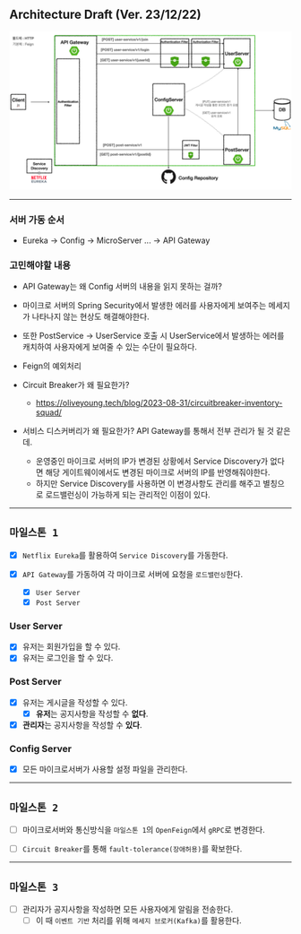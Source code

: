 ## Architecture Draft (Ver. 23/12/22)

![](architecture.png)

---

### 서버 가동 순서

- Eureka -> Config -> MicroServer ... -> API Gateway

### 고민해야할 내용

- API Gateway는 왜 Config 서버의 내용을 읽지 못하는 걸까?
- 마이크로 서버의 Spring Security에서 발생한 에러를 사용자에게 보여주는 메세지가 나타나지 않는 현상도 해결해야한다.
- 또한 PostService -> UserService 호출 시 UserService에서 발생하는 에러를 캐치하여 사용자에게 보여줄 수 있는 수단이 필요하다. 

- Feign의 예외처리

- Circuit Breaker가 왜 필요한가?
  - https://oliveyoung.tech/blog/2023-08-31/circuitbreaker-inventory-squad/

- 서비스 디스커버리가 왜 필요한가? API Gateway를 통해서 전부 관리가 될 것 같은데.
  - 운영중인 마이크로 서버의 IP가 변경된 상황에서 Service Discovery가 없다면 해당 게이트웨이에서도 변경된 마이크로 서버의 IP를 반영해줘야한다.
  - 하지만 Service Discovery를 사용하면 이 변경사항도 관리를 해주고 별칭으로 로드밸런싱이 가능하게 되는 관리적인 이점이 있다.


---

## `마일스톤 1`

- [x] `Netflix Eureka`를 활용하여 `Service Discovery`를 가동한다.

- [x] `API Gateway`를 가동하여 각 마이크로 서버에 요청을 `로드밸런싱`한다.
  - [x] `User Server`
  - [x] `Post Server`

### User Server

- [x] 유저는 회원가입을 할 수 있다.
- [x] 유저는 로그인을 할 수 있다.

### Post Server

- [x] 유저는 게시글을 작성할 수 있다.
  - [x] **유저**는 공지사항을 작성할 수 **없다**.

- [x] **관리자**는 공지사항을 작성할 수 **있다**.

### Config Server

- [x] 모든 마이크로서버가 사용할 설정 파일을 관리한다.


---

## `마일스톤 2`

- [ ] 마이크로서버와 통신방식을 `마일스톤 1`의 `OpenFeign`에서 `gRPC`로 변경한다.

- [ ] `Circuit Breaker`를 통해 `fault-tolerance(장애허용)`를 확보한다.

---

## `마일스톤 3`

- [ ] 관리자가 공지사항을 작성하면 모든 사용자에게 알림을 전송한다.
  - [ ] 이 때 `이벤트 기반` 처리를 위해 `메세지 브로커(Kafka)`를 활용한다.